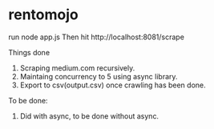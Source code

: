 # rentomojo
run node app.js
Then hit http://localhost:8081/scrape

Things done
1) Scraping medium.com recursively.
2) Maintaing concurrency to 5 using async library.
3) Export to csv(output.csv) once crawling has been done.

To be done:
1) Did with async, to be done without async.
